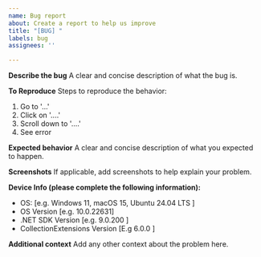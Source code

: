 ```yaml
---
name: Bug report
about: Create a report to help us improve
title: "[BUG] "
labels: bug
assignees: ''

---
```


**Describe the bug**
A clear and concise description of what the bug is.

**To Reproduce**
Steps to reproduce the behavior:
1. Go to '...'
2. Click on '....'
3. Scroll down to '....'
4. See error

**Expected behavior**
A clear and concise description of what you expected to happen.

**Screenshots**
If applicable, add screenshots to help explain your problem.

**Device Info (please complete the following information):**
 - OS: [e.g. Windows 11, macOS 15, Ubuntu 24.04 LTS ]
 - OS Version [e.g. 10.0.22631]
-  .NET SDK Version [e.g. 9.0.200 ]
- CollectionExtensions Version [E.g 6.0.0 ]

**Additional context**
Add any other context about the problem here.
